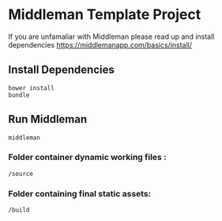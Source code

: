 # Middleman Template Project

If you are unfamaliar with Middleman please read up and install dependencies https://middlemanapp.com/basics/install/

## Install Dependencies

```
bower install
bundle
```

## Run Middleman

```
middleman
```

### Folder container dynamic working files :

```
/source
```

### Folder containing final static assets:

```
/build
```

